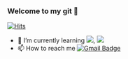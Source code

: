 ### Welcome to my git 👋
[![Hits](https://hits.seeyoufarm.com/api/count/incr/badge.svg?url=https%3A%2F%2Fgithub.com%2Fjiyeon1227&count_bg=%233DA9C8&title_bg=%23929292&icon=&icon_color=%23E7E7E7&title=hits&edge_flat=false)](https://github.com/jiyeon1227)

- 🌱 I’m currently learning <img src="https://img.shields.io/badge/Java-007396?style=flat&logo=OpenJDK&logoColor=white"/>, 
      <img src="https://img.shields.io/badge/javascript-F7DF1E?style=for-the-badge&logo=JavaScript&logoColor=white">
- 📫 How to reach me [![Gmail Badge](https://img.shields.io/badge/Gmail-D14836?style=flat&logo=Gmail&logoColor=white)](wlsud991227@gmail.com)

<!--
**jiyeon1227/jiyeon1227** is a ✨ _special_ ✨ repository because its `README.md` (this file) appears on your GitHub profile.

Here are some ideas to get you started:

- 🔭 I’m currently working on ...
- 🌱 I’m currently learning ...
- 👯 I’m looking to collaborate on ...
- 🤔 I’m looking for help with ...
- 💬 Ask me about ...
- 📫 How to reach me: ...
- 😄 Pronouns: ...
- ⚡ Fun fact: ...

이클립스 깃허브 연동
https://s-bug.tistory.com/59

기술뱃지
[https://simpleicons.org/](https://velog.io/@cha-suyeon/github-%EA%B9%83%ED%97%88%EB%B8%8C-%EB%A6%AC%EB%93%9C%EB%AF%B8%EC%97%90%EC%84%9C-%EB%B1%83%EC%A7%80-%EB%A7%8C%EB%93%A4%EA%B8%B0)

파이썬 기술뱃지
<img src="https://img.shields.io/badge/python-3776AB?style=for-the-badge&logo=python&logoColor=white"> 
-->

